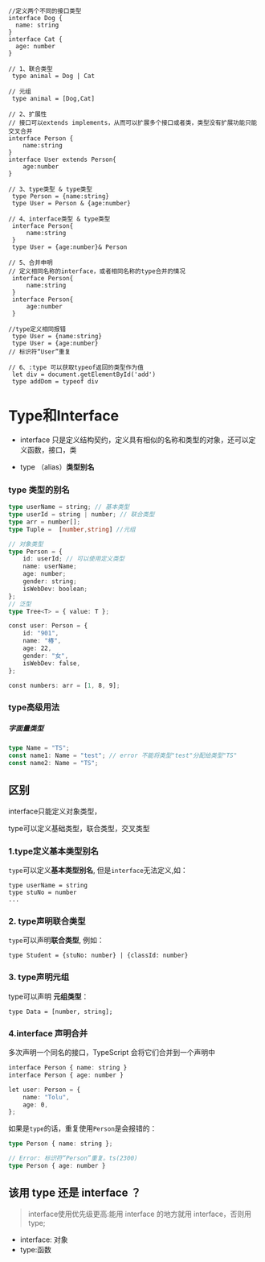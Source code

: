 ```

 
//定义两个不同的接口类型
interface Dog {
  name: string
}
interface Cat {
  age: number
}
 
// 1、联合类型
 type animal = Dog | Cat
 
// 元组
 type animal = [Dog,Cat]
 
// 2、扩展性
// 接口可以extends implements，从而可以扩展多个接口或者类，类型没有扩展功能只能交叉合并
interface Person {
    name:string
}
interface User extends Person{
    age:number
}
 
// 3、type类型 & type类型
 type Person = {name:string}
 type User = Person & {age:number}
 
// 4、interface类型 & type类型
 interface Person{
     name:string
 }
 type User = {age:number}& Person
 
// 5、合并申明
// 定义相同名称的interface，或者相同名称的type合并的情况
 interface Person{
     name:string
 }
 interface Person{
     age:number
 }
 
//type定义相同报错
 type User = {name:string}
 type User = {age:number}
// 标识符“User”重复
 
// 6、:type 可以获取typeof返回的类型作为值
 let div = document.getElementById('add')
 type addDom = typeof div
```



# Type和Interface

- interface 只是定义结构契约，定义具有相似的名称和类型的对象，还可以定义函数，接口，类

- type （alias）**类型别名** 





### type 类型的别名

```ts
type userName = string; // 基本类型
type userId = string | number; // 联合类型
type arr = number[]; 
type Tuple =  [number,string] //元组

// 对象类型
type Person = {
    id: userId; // 可以使用定义类型
    name: userName;
    age: number;
    gender: string;
    isWebDev: boolean;
};
// 泛型
type Tree<T> = { value: T };

const user: Person = {
    id: "901",
    name: "椿",
    age: 22,
    gender: "女",
    isWebDev: false,
};

const numbers: arr = [1, 8, 9];

```

### type高级用法

##### 字面量类型

```ts
type Name = "TS";
const name1: Name = "test"; // error 不能将类型"test"分配给类型"TS"
const name2: Name = "TS";

```





## 区别


  interface只能定义对象类型，

  type可以定义基础类型，联合类型，交叉类型

### 1.type定义基本类型别名

`type`可以定义**基本类型别名**, 但是`interface`无法定义,如：

```
type userName = string
type stuNo = number
...

```



### 2. type声明联合类型

`type`可以声明**联合类型**, 例如：

```
type Student = {stuNo: number} | {classId: number}
```

### 3.  type声明元组

type可以声明 **元组类型**：

```
type Data = [number, string];
```

### 4.interface 声明合并

多次声明一个同名的接口，TypeScript 会将它们合并到一个声明中

```ts
interface Person { name: string }
interface Person { age: number }

let user: Person = {
    name: "Tolu",
    age: 0,
};

```

如果是`type`的话，重复使用`Person`是会报错的：

```ts
type Person { name: string }; 

// Error: 标识符“Person”重复。ts(2300)
type Person { age: number }

```









## 该用 type 还是 interface ？

> interface使用优先级更高:能用 interface 的地方就用 interface，否则用 type;

- interface: 对象
- type:函数